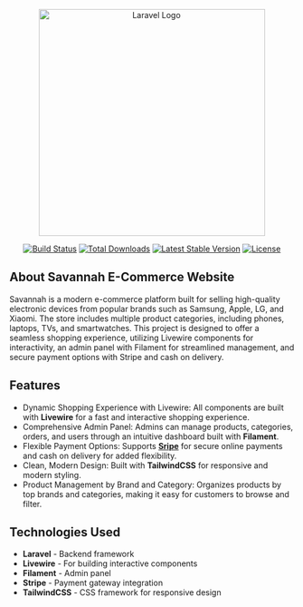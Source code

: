 <p align="center">
  <a href="https://laravel.com" target="_blank">
    <img src="https://raw.githubusercontent.com/laravel/art/master/logo-lockup/5%20SVG/2%20CMYK/1%20Full%20Color/laravel-logolockup-cmyk-red.svg" width="400" alt="Laravel Logo">
  </a>
</p>

<p align="center">
<a href="https://github.com/laravel/framework/actions"><img src="https://github.com/laravel/framework/workflows/tests/badge.svg" alt="Build Status"></a>
<a href="https://packagist.org/packages/laravel/framework"><img src="https://img.shields.io/packagist/dt/laravel/framework" alt="Total Downloads"></a>
<a href="https://packagist.org/packages/laravel/framework"><img src="https://img.shields.io/packagist/v/laravel/framework" alt="Latest Stable Version"></a>
<a href="https://packagist.org/packages/laravel/framework"><img src="https://img.shields.io/packagist/l/laravel/framework" alt="License"></a>
</p>

## About Savannah E-Commerce Website

Savannah is a modern e-commerce platform built for selling high-quality electronic devices from popular brands such as Samsung, Apple, LG, and Xiaomi. The store includes multiple product categories, including phones, laptops, TVs, and smartwatches. This project is designed to offer a seamless shopping experience, utilizing Livewire components for interactivity, an admin panel with Filament for streamlined management, and secure payment options with Stripe and cash on delivery.

## Features

- Dynamic Shopping Experience with Livewire: All components are built with **Livewire** for a fast and interactive shopping experience.
- Comprehensive Admin Panel: Admins can manage products, categories, orders, and users through an intuitive dashboard built with **Filament**.
- Flexible Payment Options: Supports **[Sripe](https://stripe.com/)** for secure online payments and cash on delivery for added flexibility.
- Clean, Modern Design: Built with **TailwindCSS** for responsive and modern styling.
- Product Management by Brand and Category: Organizes products by top brands and categories, making it easy for customers to browse and filter.

## Technologies Used

- **Laravel** - Backend framework
- **Livewire** - For building interactive components
- **Filament** - Admin panel
- **Stripe** - Payment gateway integration
- **TailwindCSS** - CSS framework for responsive design

